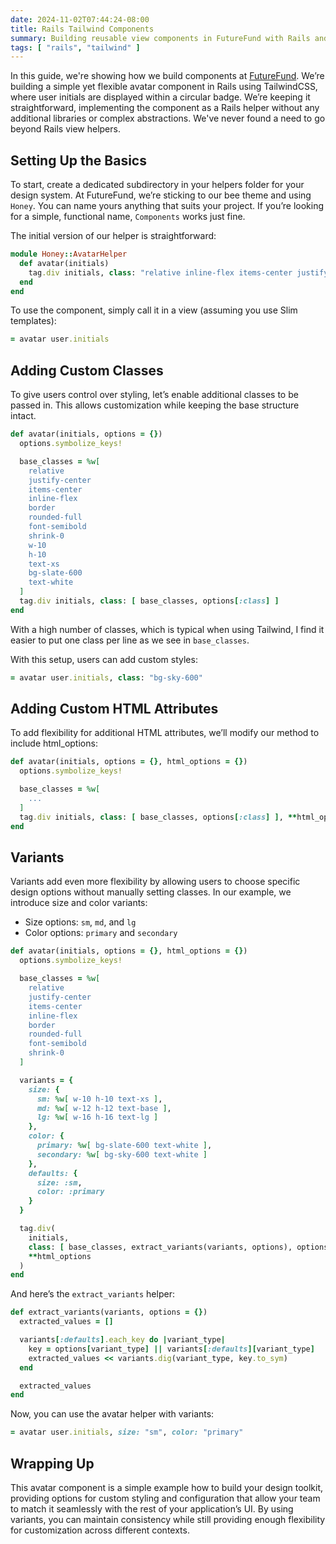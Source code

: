 ```yaml
---
date: 2024-11-02T07:44:24-08:00
title: Rails Tailwind Components
summary: Building reusable view components in FutureFund with Rails and TailwindCSS.
tags: [ "rails", "tailwind" ]
---
```


In this guide, we're showing how we build components at [FutureFund](https://www.futurefund.com).  We’re building a simple yet flexible avatar component in Rails using TailwindCSS, where user initials are displayed within a circular badge. We’re keeping it straightforward, implementing the component as a Rails helper without any additional libraries or complex abstractions.  We've never found a need to go beyond Rails view helpers.

## Setting Up the Basics

To start, create a dedicated subdirectory in your helpers folder for your design system. At FutureFund, we’re sticking to our bee theme and using `Honey`. You can name yours anything that suits your project. If you’re looking for a simple, functional name, `Components` works just fine.

The initial version of our helper is straightforward:

```ruby
module Honey::AvatarHelper
  def avatar(initials)
    tag.div initials, class: "relative inline-flex items-center justify-center border rounded-full bg-slate-600 font-semibold text-white shrink-0 w-10 h-10 text-xs bg-slate-600 text-white"
  end
end
```

To use the component, simply call it in a view (assuming you use Slim templates):

```ruby
= avatar user.initials
```

## Adding Custom Classes

To give users control over styling, let’s enable additional classes to be passed in. This allows customization while keeping the base structure intact.

```ruby
def avatar(initials, options = {})
  options.symbolize_keys!

  base_classes = %w[
    relative
    justify-center
    items-center
    inline-flex
    border
    rounded-full
    font-semibold
    shrink-0
    w-10
    h-10
    text-xs
    bg-slate-600
    text-white
  ]
  tag.div initials, class: [ base_classes, options[:class] ]
end
```

With a high number of classes, which is typical when using Tailwind, I find it easier to put one class per line as we see in `base_classes`.

With this setup, users can add custom styles:

```ruby
= avatar user.initials, class: "bg-sky-600"
```

## Adding Custom HTML Attributes

To add flexibility for additional HTML attributes, we’ll modify our method to include html_options:

```ruby
def avatar(initials, options = {}, html_options = {})
  options.symbolize_keys!

  base_classes = %w[
    ...
  ]
  tag.div initials, class: [ base_classes, options[:class] ], **html_options
end
```

## Variants

Variants add even more flexibility by allowing users to choose specific design options without manually setting classes. In our example, we introduce size and color variants:

- Size options: `sm`, `md`, and `lg`
- Color options: `primary` and `secondary`

```ruby
def avatar(initials, options = {}, html_options = {})
  options.symbolize_keys!

  base_classes = %w[
    relative
    justify-center
    items-center
    inline-flex
    border
    rounded-full
    font-semibold
    shrink-0
  ]

  variants = {
    size: {
      sm: %w[ w-10 h-10 text-xs ],
      md: %w[ w-12 h-12 text-base ],
      lg: %w[ w-16 h-16 text-lg ]
    },
    color: {
      primary: %w[ bg-slate-600 text-white ],
      secondary: %w[ bg-sky-600 text-white ]
    },
    defaults: {
      size: :sm,
      color: :primary
    }
  }

  tag.div(
    initials,
    class: [ base_classes, extract_variants(variants, options), options[:class] ],
    **html_options
  )
end
```

And here’s the `extract_variants` helper:

```ruby
def extract_variants(variants, options = {})
  extracted_values = []

  variants[:defaults].each_key do |variant_type|
    key = options[variant_type] || variants[:defaults][variant_type]
    extracted_values << variants.dig(variant_type, key.to_sym)
  end

  extracted_values
end
```

Now, you can use the avatar helper with variants:

```ruby
= avatar user.initials, size: "sm", color: "primary"
```

## Wrapping Up

This avatar component is a simple example how to build your design toolkit, providing options for custom styling and configuration that allow your team to match it seamlessly with the rest of your application’s UI. By using variants, you can maintain consistency while still providing enough flexibility for customization across different contexts.
